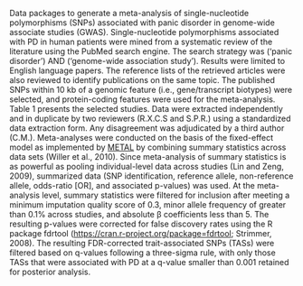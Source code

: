 Data packages to generate a meta-analysis of single-nucleotide polymorphisms (SNPs) associated with panic disorder in genome-wide associate studies (GWAS).
Single-nucleotide polymorphisms associated with PD in human patients were mined from a systematic review of the literature using the PubMed search engine. The search strategy was (‘panic disorder’) AND (‘genome-wide association study’). Results were limited to English language papers. The reference lists of the retrieved articles were also reviewed to identify publications on the same topic. The published SNPs within 10 kb of a genomic feature (i.e., gene/transcript biotypes) were selected, and protein-coding features were used for the meta-analysis. Table 1 presents the selected studies. Data were extracted independently and in duplicate by two reviewers (R.X.C.S and S.P.R.) using a standardized data extraction form. Any disagreement was adjudicated by a third author (C.M.).
Meta-analyses were conducted on the basis of the fixed-effect model as implemented by [METAL](https://genome.sph.umich.edu/wiki/METAL_Documentation) by combining summary statistics across data sets (Willer et al., 2010)⁠. Since meta-analysis of summary statistics is as powerful as pooling individual-level data across studies (Lin and Zeng, 2009)⁠, summarized data (SNP identification, reference allele, non-reference allele, odds-ratio [OR], and associated p-values) was used. At the meta-analysis level, summary statistics were filtered for inclusion after meeting a minimum imputation quality score of 0.3, minor allele frequency of greater than 0.1% across studies, and absolute β coefficients less than 5. The resulting p-values were corrected for false discovery rates using the R package fdrtool (https://cran.r-project.org/package=fdrtool; Strimmer, 2008)⁠. The resulting FDR-corrected trait-associated SNPs (TASs) were filtered based on q-values following a three-sigma rule, with only those TASs that were associated with PD at a q-value smaller than 0.001 retained for posterior analysis.
